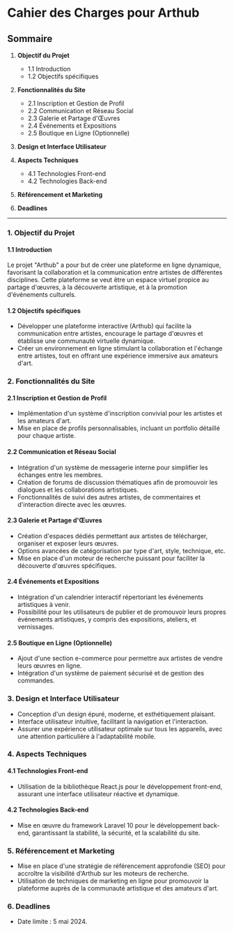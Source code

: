 # Cahier des Charges pour Arthub

## Sommaire

1. **Objectif du Projet**
    - 1.1 Introduction
    - 1.2 Objectifs spécifiques

2. **Fonctionnalités du Site**
    - 2.1 Inscription et Gestion de Profil
    - 2.2 Communication et Réseau Social
    - 2.3 Galerie et Partage d'Œuvres
    - 2.4 Événements et Expositions
    - 2.5 Boutique en Ligne (Optionnelle)

3. **Design et Interface Utilisateur**

4. **Aspects Techniques**
    - 4.1 Technologies Front-end
    - 4.2 Technologies Back-end

5. **Référencement et Marketing**

6. **Deadlines**

---

### 1. Objectif du Projet

#### 1.1 Introduction
Le projet "Arthub" a pour but de créer une plateforme en ligne dynamique, favorisant la collaboration et la communication entre artistes de différentes disciplines. Cette plateforme se veut être un espace virtuel propice au partage d'œuvres, à la découverte artistique, et à la promotion d'événements culturels.

#### 1.2 Objectifs spécifiques
- Développer une plateforme interactive (Arthub) qui facilite la communication entre artistes, encourage le partage d'œuvres et établisse une communauté virtuelle dynamique.
- Créer un environnement en ligne stimulant la collaboration et l'échange entre artistes, tout en offrant une expérience immersive aux amateurs d'art.

### 2. Fonctionnalités du Site

#### 2.1 Inscription et Gestion de Profil
- Implémentation d'un système d'inscription convivial pour les artistes et les amateurs d'art.
- Mise en place de profils personnalisables, incluant un portfolio détaillé pour chaque artiste.

#### 2.2 Communication et Réseau Social
- Intégration d'un système de messagerie interne pour simplifier les échanges entre les membres.
- Création de forums de discussion thématiques afin de promouvoir les dialogues et les collaborations artistiques.
- Fonctionnalités de suivi des autres artistes, de commentaires et d'interaction directe avec les œuvres.

#### 2.3 Galerie et Partage d'Œuvres
- Création d'espaces dédiés permettant aux artistes de télécharger, organiser et exposer leurs œuvres.
- Options avancées de catégorisation par type d'art, style, technique, etc.
- Mise en place d'un moteur de recherche puissant pour faciliter la découverte d'œuvres spécifiques.

#### 2.4 Événements et Expositions
- Intégration d'un calendrier interactif répertoriant les événements artistiques à venir.
- Possibilité pour les utilisateurs de publier et de promouvoir leurs propres événements artistiques, y compris des expositions, ateliers, et vernissages.

#### 2.5 Boutique en Ligne (Optionnelle)
- Ajout d'une section e-commerce pour permettre aux artistes de vendre leurs œuvres en ligne.
- Intégration d'un système de paiement sécurisé et de gestion des commandes.

### 3. Design et Interface Utilisateur
- Conception d'un design épuré, moderne, et esthétiquement plaisant.
- Interface utilisateur intuitive, facilitant la navigation et l'interaction.
- Assurer une expérience utilisateur optimale sur tous les appareils, avec une attention particulière à l'adaptabilité mobile.

### 4. Aspects Techniques

#### 4.1 Technologies Front-end
- Utilisation de la bibliothèque React.js pour le développement front-end, assurant une interface utilisateur réactive et dynamique.

#### 4.2 Technologies Back-end
- Mise en œuvre du framework Laravel 10 pour le développement back-end, garantissant la stabilité, la sécurité, et la scalabilité du site.

### 5. Référencement et Marketing
- Mise en place d'une stratégie de référencement approfondie (SEO) pour accroître la visibilité d'Arthub sur les moteurs de recherche.
- Utilisation de techniques de marketing en ligne pour promouvoir la plateforme auprès de la communauté artistique et des amateurs d'art.

### 6. Deadlines
- Date limite : 5 mai 2024.
